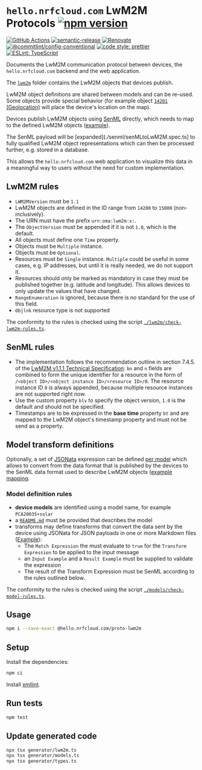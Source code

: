 # `hello.nrfcloud.com` LwM2M Protocols [![npm version](https://img.shields.io/npm/v/@hello.nrfcloud.com/proto-lwm2m.svg)](https://www.npmjs.com/package/@hello.nrfcloud.com/proto-lwm2m)

[![GitHub Actions](https://github.com/hello-nrfcloud/proto-lwm2m/actions/workflows/build-and-publish.yaml/badge.svg)](https://github.com/hello-nrfcloud/proto-lwm2m/actions/workflows/build-and-publish.yaml)
[![semantic-release](https://img.shields.io/badge/%20%20%F0%9F%93%A6%F0%9F%9A%80-semantic--release-e10079.svg)](https://github.com/semantic-release/semantic-release)
[![Renovate](https://img.shields.io/badge/renovate-enabled-brightgreen.svg)](https://renovatebot.com)
[![@commitlint/config-conventional](https://img.shields.io/badge/%40commitlint-config--conventional-brightgreen)](https://github.com/conventional-changelog/commitlint/tree/master/@commitlint/config-conventional)
[![code style: prettier](https://img.shields.io/badge/code_style-prettier-ff69b4.svg)](https://github.com/prettier/prettier/)
[![ESLint: TypeScript](https://img.shields.io/badge/ESLint-TypeScript-blue.svg)](https://github.com/typescript-eslint/typescript-eslint)

Documents the LwM2M communication protocol between devices, the
`hello.nrfcloud.com` backend and the web application.

The [`lwm2m`](./lwm2m/) folder contains the LwM2M objects that devices publish.

LwM2M object definitions are shared between models and can be re-used. Some
objects provide special behavior (for example object
[`14201` (Geolocation)](./lwm2m/14201.xml) will place the device's location on
the map).

Devices publish LwM2M objects using
[SenML](https://datatracker.ietf.org/doc/html/rfc8428) directly, which needs to
map to the defined LwM2M objects ([example](./senml/SenMLSchema.spec.ts)).

The SenML payload will be [expanded](./senml/senMLtoLwM2M.spec.ts] to fully
qualified LwM2M object representations which can then be processed further, e.g.
stored in a database.

This allows the `hello.nrfcloud.com` web application to visualize this data in a
meaningful way to users without the need for custom implementation.

## LwM2M rules

- `LWM2MVersion` must be `1.1`
- LwM2M objects are defined in the ID range from `14200` to `15000`
  (non-inclusively).
- The URN must have the prefix `urn:oma:lwm2m:x:`.
- The `ObjectVersion` must be appended if it is not `1.0`, which is the default.
- All objects must define one `Time` property.
- Objects must be `Multiple` instance.
- Objects must be `Optional`.
- Resources must be `Single` instance. `Multiple` could be useful in some cases,
  e.g. IP addresses, but until it is really needed, we do not support it.
- Resources should only be marked as mandatory in case they must be published
  together (e.g. latitude and longitude). This allows devices to only update the
  values that have changed.
- `RangeEnumeration` is ignored, because there is no standard for the use of
  this field.
- `Objlnk` resource type is not supported

The conformity to the rules is checked using the script
[`./lwm2m/check-lwm2m-rules.ts`](./lwm2m/check-lwm2m-rules.ts).

## SenML rules

- The implementation follows the recommendation outline in section 7.4.5. of the
  [LwM2M v1.1.1 Technical Specification](https://openmobilealliance.org/release/LightweightM2M/V1_1_1-20190617-A/OMA-TS-LightweightM2M_Core-V1_1_1-20190617-A.pdf):
  `bn` and `n` fields are combined to form the unique identifier for a resource
  in the form of `/<object ID>/<object instance ID>/<resource ID>/0`. The
  resource instance ID `0` is always appended, because multiple resource
  instances are not supported right now.
- Use the custom property `blv` to specify the object version, `1.0` is the
  default and should not be specified.
- Timestamps are to be expressed in the **base time** property `bt` and are
  mapped to the LwM2M object's timestamp property and must not be send as a
  property.

## Model transform definitions

Optionally, a set of [JSONata](https://jsonata.org/) expression can be defined
[per model](./models/) which allows to convert from the data format that is
published by the devices to the SenML data format used to describe LwM2M objects
([example mapping](./models/PCA20035+solar/transforms/geolocation.md).

### Model definition rules

- **device models** are identified using a model name, for example
  `PCA20035+solar`
- a [`README.md`](./models/PCA20035+solar/README.md) must be provided that
  describes the model
- transforms may define transforms that convert the data sent by the device
  using JSONata for JSON payloads in one or more Markdown files
  ([Example](./models/PCA20035+solar/transforms/geolocationFromGroundfix.md)):
  - The `Match Expression` the must evaluate to `true` for the
    `Transform Expression` to be applied to the input message
  - an `Input Example` and a `Result Example` must be supplied to validate the
    expression
  - The result of the Transform Expression must be SenML according to the rules
    outlined below.

The conformity to the rules is checked using the script
[`./models/check-model-rules.ts`](./models/check-model-rules.ts).

## Usage

```bash
npm i --save-exact @hello.nrfcloud.com/proto-lwm2m
```

## Setup

Install the dependencies:

```bash
npm ci
```

Install [xmllint](https://github.com/GNOME/libxml2).

## Run tests

```bash
npm test
```

## Update generated code

```bash
npx tsx generator/lwm2m.ts
npx tsx generator/models.ts
npx tsx generator/types.ts
```
